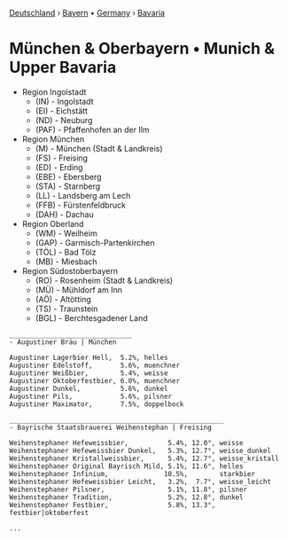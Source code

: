 [Deutschland](https://github.com/openbeer/de-deutschland) › [Bayern](https://github.com/openbeer/by-bayern) • [Germany](https://github.com/openbeer/de-deutschland) › [Bavaria](https://github.com/openbeer/by-bayern)


# München & Oberbayern  • Munich & Upper Bavaria

- Region Ingolstadt
    - (IN) - Ingolstadt
    - (EI) - Eichstätt
    - (ND) - Neuburg
    - (PAF) - Pfaffenhofen an der Ilm
- Region München
    - (M) - München (Stadt & Landkreis)
    - (FS) - Freising
    - (ED) - Erding
    - (EBE) - Ebersberg
    - (STA) - Starnberg
    - (LL) - Landsberg am Lech
    - (FFB) - Fürstenfeldbruck
    - (DAH) - Dachau
- Region Oberland
    - (WM) - Weilheim
    - (GAP) - Garmisch-Partenkirchen
    - (TÖL) - Bad Tölz
    - (MB) - Miesbach
- Region Südostoberbayern
    - (RO) - Rosenheim (Stadt & Landkreis)
    - (MÜ) - Mühldorf am Inn
    - (AÖ) - Altötting
    - (TS) - Traunstein
    - (BGL) - Berchtesgadener Land
 

~~~
_______________________________
- Augustiner Bräu | München

Augustiner Lagerbier Hell,  5.2%, helles
Augustiner Edelstoff,       5.6%, muenchner
Augustiner Weißbier,        5.4%, weisse
Augustiner Oktoberfestbier, 6.0%, muenchner
Augustiner Dunkel,          5.6%, dunkel
Augustiner Pils,            5.6%, pilsner
Augustiner Maximator,       7.5%, doppelbock

______________________________________________________
- Bayrische Staatsbrauerei Weihenstephan | Freising

Weihenstephaner Hefeweissbier,          5.4%, 12.0°, weisse
Weihenstephaner Hefeweissbier Dunkel,   5.3%, 12.7°, weisse_dunkel
Weihenstephaner Kristallweissbier,      5.4%, 12.7°, weisse_kristall
Weihenstephaner Original Bayrisch Mild, 5.1%, 11.6°, helles
Weihenstephaner Infinium,              10.5%,        starkbier
Weihenstephaner Hefeweissbier Leicht,   3.2%,  7.7°, weisse_leicht
Weihenstephaner Pilsner,                5.1%, 11.8°, pilsner
Weihenstephaner Tradition,              5.2%, 12.8°, dunkel
Weihenstephaner Festbier,               5.8%, 13.3°, festbier|oktoberfest

...
~~~

